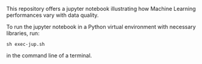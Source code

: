 This repository offers a jupyter notebook illustrating how Machine Learning performances vary with data quality. 


To run the jupyter notebook in a Python virtual environment with necessary libraries, run: 
```
sh exec-jup.sh 
```
in the command line of a terminal. 
